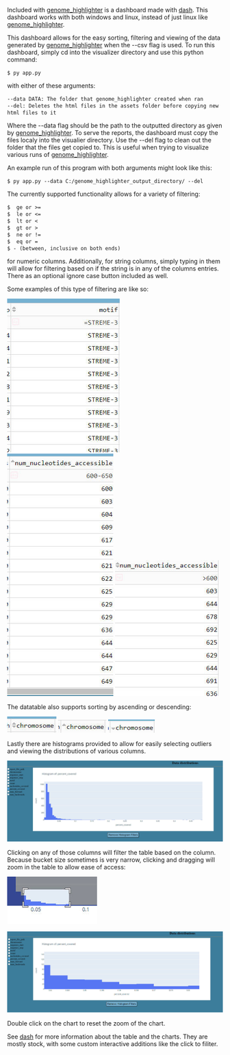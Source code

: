 Included with [genome_highlighter](https://github.com/nowling-lab/enhancer-dissection) is a dashboard made with [dash](https://plotly.com/). This dashboard works with both windows and linux, instead of just linux like [genome_highlighter](https://github.com/nowling-lab/enhancer-dissection).

This dashboard allows for the easy sorting, filtering and viewing of the data generated by [genome_highlighter](https://github.com/nowling-lab/enhancer-dissection) when the --csv flag is used. To run this dashboard, simply cd into the visualizer directory and use this python command:

	$ py app.py 

with either of these arguments:

	--data DATA: The folder that genome_highlighter created when ran
	--del: Deletes the html files in the assets folder before copying new html files to it

Where the --data flag should be the path to the outputted directory as given by [genome_highlighter](https://github.com/nowling-lab/enhancer-dissection). To serve the reports, the dashboard must copy the files localy into the visualier directory. Use the --del flag to clean out the folder that the files get copied to. This is useful when trying to visualize various runs of [genome_highlighter](https://github.com/nowling-lab/enhancer-dissection). 

An example run of this program with both arguments might look like this:

	$ py app.py --data C:/genome_highlighter_output_directory/ --del

The currently supported functionality allows for a variety of filtering:

	$  ge or >=
	$  le or <=
	$  lt or <
	$  gt or >
	$  ne or !=
	$  eq or =
	$ - (between, inclusive on both ends)

for numeric columns. Additionally, for string columns, simply typing in them will allow for filtering based on if the string is in any of the columns entries. There as an optional ignore case button included as well. 

Some examples of this type of filtering are like so:

![image](./pictures/streme_3_filtering.jpg)
![image](./pictures/between_600_650_filtering.jpg)
![image](./pictures/greater_700_filtering.jpg)

The datatable also supports sorting by ascending or descending:

![image](./pictures/neutral_sorting.jpg)
![image](./pictures/ascending_sorting.jpg)
![image](./pictures/descending_sorting.jpg)

Lastly there are histograms provided to allow for easily selecting outliers and viewing the distributions of various columns.

![image](./pictures/histogram.jpg)

Clicking on any of those columns will filter the table based on the column.
Because bucket size sometimes is very narrow, clicking and dragging will zoom in the table to allow ease of access:

![image](./pictures/click_drag_histogram_action.jpg)

![image](./pictures/click_drag_histogram_result.jpg)

Double click on the chart to reset the zoom of the chart.

See [dash](https://plotly.com/) for more information about the table and the charts. They are mostly stock, with some custom interactive additions like the click to filiter.
